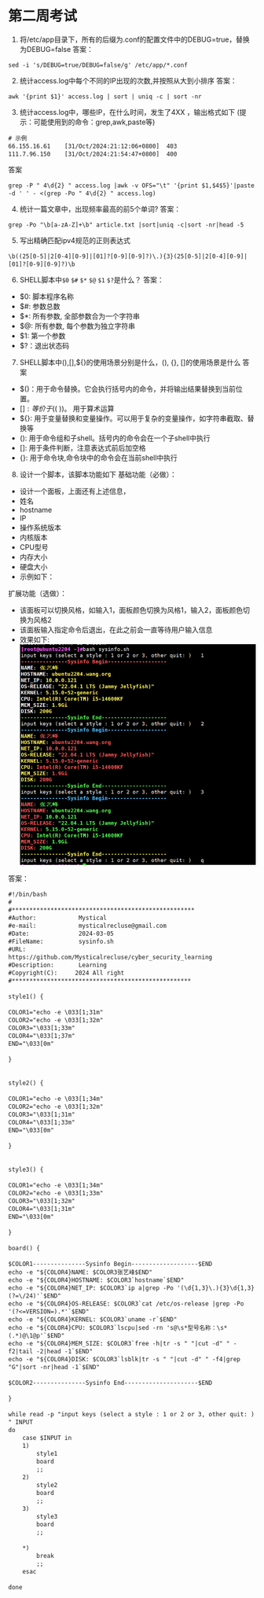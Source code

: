 # 第二周考试

1. 将/etc/app目录下，所有的后缀为.conf的配置文件中的DEBUG=true，替换为DEBUG=false
答案：
```shell
sed -i 's/DEBUG=true/DEBUG=false/g' /etc/app/*.conf
```

2. 统计access.log中每个不同的IP出现的次数,并按照从大到小排序
答案：
```shell
awk '{print $1}' access.log | sort | uniq -c | sort -nr
```

3. 统计access.log中，哪些IP，在什么时间，发生了4XX ，输出格式如下
(提示：可能使用到的命令：grep,awk,paste等)
```shell
# 示例
66.155.16.61    [31/Oct/2024:21:12:06+0800]  403 
111.7.96.150    [31/Oct/2024:21:54:47+0800]  400 
```

答案
```shell
grep -P " 4\d{2} " access.log |awk -v OFS="\t" '{print $1,$4$5}'|paste -d ' ' - <(grep -Po " 4\d{2} " access.log)
```

4. 统计一篇文章中，出现频率最高的前5个单词?
答案：
```shell
grep -Po "\b[a-zA-Z]+\b" article.txt |sort|uniq -c|sort -nr|head -5
```

5. 写出精确匹配ipv4规范的正则表达式
```shell
\b((25[0-5]|2[0-4][0-9]|[01]?[0-9][0-9]?)\.){3}(25[0-5]|2[0-4][0-9]|[01]?[0-9][0-9]?)\b
```

6. SHELL脚本中`$0` `$#` `$*` `$@` `$1` `$?`是什么？
答案：
- $0: 脚本程序名称
- $#: 参数总数
- $*: 所有参数, 全部参数合为一个字符串
- $@: 所有参数, 每个参数为独立字符串
- $1: 第一个参数
- $?：退出状态码

7. SHELL脚本中$(),$[],${}的使用场景分别是什么，(), {}, []的使用场景是什么
答案
- $()：用于命令替换。它会执行括号内的命令，并将输出结果替换到当前位置。
- $[]: 等价于$(( ))。 用于算术运算
- ${}: 用于变量替换和变量操作。可以用于复杂的变量操作，如字符串截取、替换等
- (): 用于命令组和子shell。括号内的命令会在一个子shell中执行
- []: 用于条件判断，注意表达式前后加空格
- {}: 用于命令块,命令块中的命令会在当前shell中执行


8. 设计一个脚本，该脚本功能如下
基础功能（必做）：
- 设计一个面板，上面还有上述信息，
- 姓名
- hostname
- IP
- 操作系统版本
- 内核版本
- CPU型号
- 内存大小
- 硬盘大小
- 示例如下：

扩展功能（选做）：
- 该面板可以切换风格，如输入1，面板颜色切换为风格1，输入2，面板颜色切换为风格2
- 该面板输入指定命令后退出，在此之前会一直等待用户输入信息
- 效果如下:
![alt text](image-1.png)


答案：
```shell
#!/bin/bash
#
#****************************************************
#Author:            Mystical
#e-mail:            mysticalrecluse@gmail.com
#Date:              2024-03-05
#FileName:          sysinfo.sh
#URL:               https://github.com/Mysticalrecluse/cyber_security_learning
#Description:       Learning
#Copyright(C):     2024 All right
#***************************************************

style1() {

COLOR1="echo -e \033[1;31m"
COLOR2="echo -e \033[1;32m"
COLOR3="\033[1;33m"
COLOR4="\033[1;37m"
END="\033[0m"

}


style2() {

COLOR1="echo -e \033[1;34m"
COLOR2="echo -e \033[1;32m"
COLOR3="\033[1;31m"
COLOR4="\033[1;33m"
END="\033[0m"

}


style3() {

COLOR1="echo -e \033[1;34m"
COLOR2="echo -e \033[1;33m"
COLOR3="\033[1;32m"
COLOR4="\033[1;31m"
END="\033[0m"

}

board() {

$COLOR1---------------Sysinfo Begin-------------------$END
echo -e "${COLOR4}NAME: $COLOR3张艺峰$END"
echo -e "${COLOR4}HOSTNAME: $COLOR3`hostname`$END"
echo -e "${COLOR4}NET_IP: $COLOR3`ip a|grep -Po '(\d{1,3}\.){3}\d{1,3}(?=\/24)'`$END"
echo -e "${COLOR4}OS-RELEASE: $COLOR3`cat /etc/os-release |grep -Po '(?<=VERSION=).*'`$END"
echo -e "${COLOR4}KERNEL: $COLOR3`uname -r`$END"
echo -e "${COLOR4}CPU: $COLOR3`lscpu|sed -rn 's@\s*型号名称：\s*(.*)@\1@p'`$END"
echo -e "${COLOR4}MEM_SIZE: $COLOR3`free -h|tr -s " "|cut -d" " -f2|tail -2|head -1`$END"
echo -e "${COLOR4}DISK: $COLOR3`lsblk|tr -s " "|cut -d" " -f4|grep "G"|sort -nr|head -1`$END"

$COLOR2---------------Sysinfo End---------------------$END

}

while read -p "input keys (select a style : 1 or 2 or 3, other quit: )   " INPUT 
do
    case $INPUT in
    1) 
        style1
        board
        ;;
    2)
        style2
        board
        ;;
    3)
        style3
        board
        ;;
    
    *)
        break
        ;;
    esac

done

```

